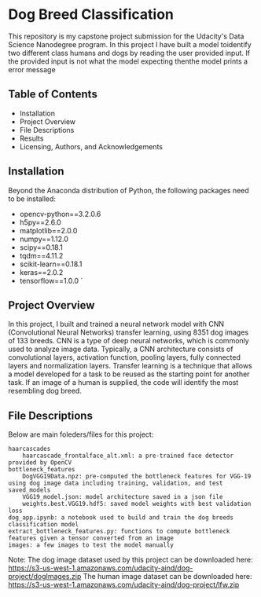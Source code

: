 # Dog Breed Classification
This repository is my capstone project submission for the Udacity's Data Science Nanodegree program. In this project I have built a model toidentify two different class humans and dogs by reading the user provided input. If the provided input is not what the model expecting thenthe model prints a error message


## Table of Contents
* Installation
* Project Overview
* File Descriptions
* Results
* Licensing, Authors, and Acknowledgements

## Installation
Beyond the Anaconda distribution of Python, the following packages need to be installed:

*    opencv-python==3.2.0.6
*    h5py==2.6.0
*    matplotlib==2.0.0
*    numpy==1.12.0
*    scipy==0.18.1
*    tqdm==4.11.2
*    scikit-learn==0.18.1
*    keras==2.0.2
*    tensorflow==1.0.0 `

## Project Overview
In this project, I built and trained a neural network model with CNN (Convolutional Neural Networks) transfer learning, using 8351 dog images of 133 breeds. CNN is a type of deep neural networks, which is commonly used to analyze image data. Typically, a CNN architecture consists of convolutional layers, activation function, pooling layers, fully connected layers and normalization layers. Transfer learning is a technique that allows a model developed for a task to be reused as the starting point for another task. If an image of a human is supplied, the code will identify the most resembling dog breed.

## File Descriptions 
Below are main foleders/files for this project:

    haarcascades
        haarcascade_frontalface_alt.xml: a pre-trained face detector provided by OpenCV
    bottleneck_features
        DogVGG19Data.npz: pre-computed the bottleneck features for VGG-19 using dog image data including training, validation, and test
    saved_models
        VGG19_model.json: model architecture saved in a json file
        weights.best.VGG19.hdf5: saved model weights with best validation loss
    dog_app.ipynb: a notebook used to build and train the dog breeds classification model
    extract_bottleneck_features.py: functions to compute bottleneck features given a tensor converted from an image
    images: a few images to test the model manually

Note: The dog image dataset used by this project can be downloaded here: https://s3-us-west-1.amazonaws.com/udacity-aind/dog-project/dogImages.zip The human image dataset can be downloaded here: https://s3-us-west-1.amazonaws.com/udacity-aind/dog-project/lfw.zip
